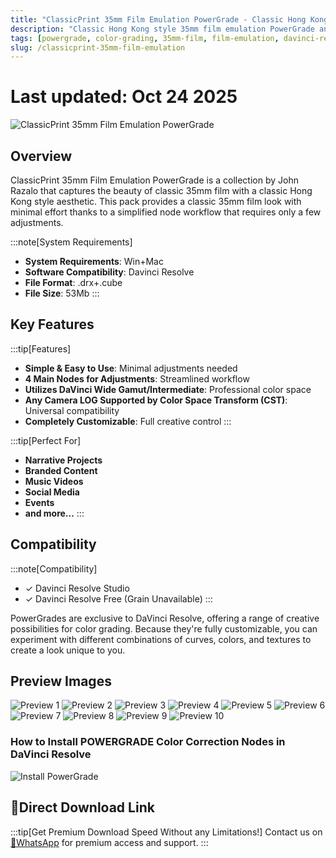 ```yaml
---
title: "ClassicPrint 35mm Film Emulation PowerGrade - Classic Hong Kong Style 35mm Film Look"
description: "Classic Hong Kong style 35mm film emulation PowerGrade and LUT collection that captures the beauty of classic 35mm film, created by John Razalo."
tags: [powergrade, color-grading, 35mm-film, film-emulation, davinci-resolve]
slug: /classicprint-35mm-film-emulation
---
```


# Last updated: Oct 24 2025

![ClassicPrint 35mm Film Emulation PowerGrade](https://www.vfx123.com/wp-content/uploads/2025/10/1760609488-48293b12c86d24d.webp)

## Overview

ClassicPrint 35mm Film Emulation PowerGrade is a collection by John Razalo that captures the beauty of classic 35mm film with a classic Hong Kong style aesthetic. This pack provides a classic 35mm film look with minimal effort thanks to a simplified node workflow that requires only a few adjustments.

:::note[System Requirements]
- **System Requirements**: Win+Mac
- **Software Compatibility**: Davinci Resolve
- **File Format**: .drx+.cube
- **File Size**: 53Mb
:::

## Key Features

:::tip[Features]
- **Simple & Easy to Use**: Minimal adjustments needed
- **4 Main Nodes for Adjustments**: Streamlined workflow
- **Utilizes DaVinci Wide Gamut/Intermediate**: Professional color space
- **Any Camera LOG Supported by Color Space Transform (CST)**: Universal compatibility
- **Completely Customizable**: Full creative control
:::

:::tip[Perfect For]
- **Narrative Projects**
- **Branded Content**
- **Music Videos**
- **Social Media**
- **Events**
- **and more…**
:::

## Compatibility

:::note[Compatibility]
- ✓ Davinci Resolve Studio
- ✓ Davinci Resolve Free (Grain Unavailable)
:::

PowerGrades are exclusive to DaVinci Resolve, offering a range of creative possibilities for color grading. Because they're fully customizable, you can experiment with different combinations of curves, colors, and textures to create a look unique to you.

## Preview Images

![Preview 1](https://www.vfx123.com/wp-content/uploads/2024/05/172584353-8e95de865f3b2d5.webp)
![Preview 2](https://www.vfx123.com/wp-content/uploads/2024/05/1725844365-882ea07c7d35048.webp)
![Preview 3](https://www.vfx123.com/wp-content/uploads/2024/05/1725844371-8abd0a2db88ca28.webp)
![Preview 4](https://www.vfx123.com/wp-content/uploads/2024/05/172584437-324cf12f4e044cc.webp)
![Preview 5](https://www.vfx123.com/wp-content/uploads/2024/05/1716173362-8a3082a8d5600a5.webp)
![Preview 6](https://www.vfx123.com/wp-content/uploads/2024/05/1716173370-215bebd2d29d01d.webp)
![Preview 7](https://www.vfx123.com/wp-content/uploads/2024/05/1716173376-3fc00e8c5d87622.webp)
![Preview 8](https://www.vfx123.com/wp-content/uploads/2024/05/1716173380-baa39dbf35475eb.webp)
![Preview 9](https://www.vfx123.com/wp-content/uploads/2024/05/1716173387-ffb9123571d1208.webp)
![Preview 10](https://www.vfx123.com/wp-content/uploads/2024/05/1716173392-4757242bcb2ebbe.webp)

### How to Install POWERGRADE Color Correction Nodes in DaVinci Resolve

![Install PowerGrade](https://www.vfx123.com/wp-content/uploads/2023/06/1685755721-a48bdd634a1b536.jpg)

## 🚀Direct Download Link

:::tip[Get Premium Download Speed Without any Limitations!]
Contact us on [💬WhatsApp](https://wa.me/+8613237610083) for premium access and support.
:::
